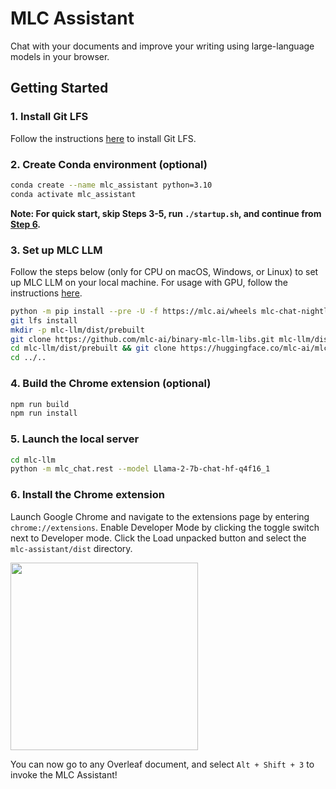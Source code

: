 # MLC Assistant
Chat with your documents and improve your writing using large-language models in your browser.

## Getting Started

### 1. Install Git LFS

Follow the instructions [here](https://git-lfs.com) to install Git LFS.

### 2. Create Conda environment (optional)
```bash
conda create --name mlc_assistant python=3.10
conda activate mlc_assistant
```

**Note: For quick start, skip Steps 3-5, run `./startup.sh`, and continue from [Step 6](#step6).**

### 3. Set up MLC LLM

Follow the steps below (only for CPU on macOS, Windows, or Linux) to set up MLC LLM on your local machine. For usage with GPU, follow the instructions [here](https://llm.mlc.ai/docs/install/mlc_llm.html).

```bash
python -m pip install --pre -U -f https://mlc.ai/wheels mlc-chat-nightly mlc-ai-nightly
git lfs install
mkdir -p mlc-llm/dist/prebuilt
git clone https://github.com/mlc-ai/binary-mlc-llm-libs.git mlc-llm/dist/prebuilt/lib
cd mlc-llm/dist/prebuilt && git clone https://huggingface.co/mlc-ai/mlc-chat-Llama-2-7b-chat-hf-q4f16_1
cd ../..
```

### 4. Build the Chrome extension (optional)
```bash
npm run build
npm run install
```

### 5. Launch the local server
```bash
cd mlc-llm
python -m mlc_chat.rest --model Llama-2-7b-chat-hf-q4f16_1
```

### 6. Install the Chrome extension <a id='step6'></a>
Launch Google Chrome and navigate to the extensions page by entering `chrome://extensions`. Enable Developer Mode by clicking the toggle switch next to Developer mode. Click the Load unpacked button and select the `mlc-assistant/dist` directory.

<img src="https://github.com/mlc-ai/mlc-assistant/assets/11940172/cdb18fb3-24c5-41bf-9a40-484692c2150a" width="300">


You can now go to any Overleaf document, and select `Alt + Shift + 3` to invoke the MLC Assistant!
